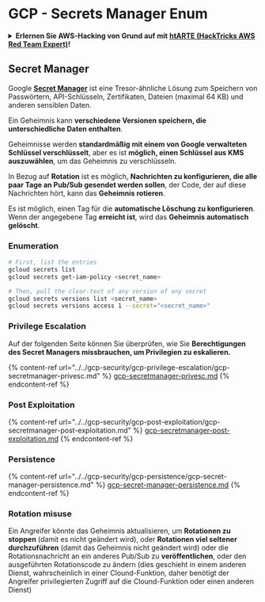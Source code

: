 # GCP - Secrets Manager Enum

<details>

<summary><strong>Erlernen Sie AWS-Hacking von Grund auf mit</strong> <a href="https://training.hacktricks.xyz/courses/arte"><strong>htARTE (HackTricks AWS Red Team Expert)</strong></a><strong>!</strong></summary>

Andere Möglichkeiten, HackTricks zu unterstützen:

* Wenn Sie Ihr **Unternehmen in HackTricks beworben sehen möchten** oder **HackTricks im PDF-Format herunterladen möchten**, überprüfen Sie die [**ABONNEMENTPLÄNE**](https://github.com/sponsors/carlospolop)!
* Holen Sie sich das [**offizielle PEASS & HackTricks-Merch**](https://peass.creator-spring.com)
* Entdecken Sie [**The PEASS Family**](https://opensea.io/collection/the-peass-family), unsere Sammlung exklusiver [**NFTs**](https://opensea.io/collection/the-peass-family)
* **Treten Sie der** 💬 [**Discord-Gruppe**](https://discord.gg/hRep4RUj7f) oder der [**Telegram-Gruppe**](https://t.me/peass) bei oder **folgen** Sie uns auf **Twitter** 🐦 [**@hacktricks_live**](https://twitter.com/hacktricks_live)**.**
* **Teilen Sie Ihre Hacking-Tricks, indem Sie PRs an die** [**HackTricks**](https://github.com/carlospolop/hacktricks) und [**HackTricks Cloud**](https://github.com/carlospolop/hacktricks-cloud) GitHub-Repositories senden.

</details>

## Secret Manager

Google [**Secret Manager**](https://cloud.google.com/solutions/secrets-management/) ist eine Tresor-ähnliche Lösung zum Speichern von Passwörtern, API-Schlüsseln, Zertifikaten, Dateien (maximal 64 KB) und anderen sensiblen Daten.

Ein Geheimnis kann **verschiedene Versionen speichern, die unterschiedliche Daten enthalten**.

Geheimnisse werden **standardmäßig mit einem von Google verwalteten Schlüssel verschlüsselt**, aber es ist **möglich, einen Schlüssel aus KMS auszuwählen**, um das Geheimnis zu verschlüsseln.

In Bezug auf **Rotation** ist es möglich, **Nachrichten zu konfigurieren, die alle paar Tage an Pub/Sub gesendet werden sollen**, der Code, der auf diese Nachrichten hört, kann das **Geheimnis rotieren**.

Es ist möglich, einen Tag für die **automatische Löschung zu konfigurieren**. Wenn der angegebene Tag **erreicht ist**, wird das **Geheimnis automatisch gelöscht**.

### Enumeration
```bash
# First, list the entries
gcloud secrets list
gcloud secrets get-iam-policy <secret_name>

# Then, pull the clear-text of any version of any secret
gcloud secrets versions list <secret_name>
gcloud secrets versions access 1 --secret="<secret_name>"
```
### Privilege Escalation

Auf der folgenden Seite können Sie überprüfen, wie Sie **Berechtigungen des Secret Managers missbrauchen, um Privilegien zu eskalieren.**

{% content-ref url="../../gcp-security/gcp-privilege-escalation/gcp-secretmanager-privesc.md" %}
[gcp-secretmanager-privesc.md](../../gcp-security/gcp-privilege-escalation/gcp-secretmanager-privesc.md)
{% endcontent-ref %}

### Post Exploitation

{% content-ref url="../../gcp-security/gcp-post-exploitation/gcp-secretmanager-post-exploitation.md" %}
[gcp-secretmanager-post-exploitation.md](../../gcp-security/gcp-post-exploitation/gcp-secretmanager-post-exploitation.md)
{% endcontent-ref %}

### Persistence

{% content-ref url="../../gcp-security/gcp-persistence/gcp-secret-manager-persistence.md" %}
[gcp-secret-manager-persistence.md](../../gcp-security/gcp-persistence/gcp-secret-manager-persistence.md)
{% endcontent-ref %}

### Rotation misuse

Ein Angreifer könnte das Geheimnis aktualisieren, um **Rotationen zu stoppen** (damit es nicht geändert wird), oder **Rotationen viel seltener durchzuführen** (damit das Geheimnis nicht geändert wird) oder die Rotationsnachricht an ein anderes Pub/Sub zu **veröffentlichen**, oder den ausgeführten Rotationscode zu ändern (dies geschieht in einem anderen Dienst, wahrscheinlich in einer Clound-Funktion, daher benötigt der Angreifer privilegierten Zugriff auf die Clound-Funktion oder einen anderen Dienst)
